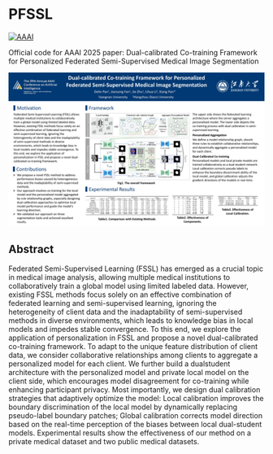 # PFSSL
[![AAAI](https://img.shields.io/badge/AAAI25-Paper-blue)]()

Official code for AAAI 2025 paper: Dual-calibrated Co-training Framework for Personalized Federated Semi-Supervised Medical Image Segmentation

![](./poster-s.jpg)

## Abstract
Federated Semi-Supervised Learning (FSSL) has emerged as a crucial topic in medical image analysis, allowing multiple medical institutions to collaboratively train a global model using limited labeled data. However, existing FSSL methods focus solely on an effective combination of federated learning and semi-supervised learning, ignoring the heterogeneity of client data and the inadaptability of semi-supervised methods in diverse environments, which leads to knowledge bias in local models and impedes stable convergence. To this end, we explore the application of personalization in FSSL and propose a novel dual-calibrated co-training framework. To adapt to the unique feature distribution of client data, we consider collaborative relationships among clients to aggregate a personalized model for each client. We further build a dualstudent architecture with the personalized model and private local model on the client side, which encourages model disagreement for co-training while enhancing participant privacy. Most importantly, we design dual calibration strategies that adaptively optimize the model: Local calibration improves the boundary discrimination of the local model by dynamically replacing pseudo-label boundary patches; Global calibration corrects model direction based on the real-time perception of the biases between local dual-student models. Experimental results show the effectiveness of our method on a private medical dataset and two public medical datasets.
